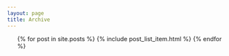 ```yaml
---
layout: page
title: Archive
---
```


<ul class="no-bullets">
  {% for post in site.posts %}
    {% include post_list_item.html %}
  {% endfor %}
</ul>
